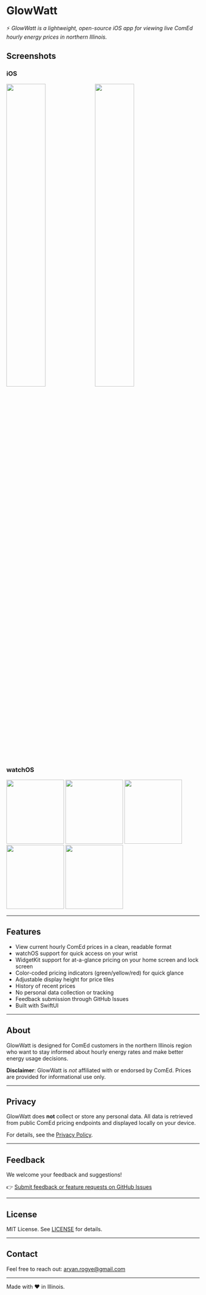 # GlowWatt

⚡ *GlowWatt is a lightweight, open-source iOS app for viewing live ComEd hourly energy prices in northern Illinois.*


## Screenshots

### iOS

<p float="left">
  <img src="https://github.com/user-attachments/assets/d2c33a55-12a8-47c3-8543-a3f041bcaecd" width="45%" />
  <img src="https://github.com/user-attachments/assets/9adc044b-307a-4c18-bcd9-a0fce868acfe" width="45%" />
</p>

### watchOS

<p float="left">
  <img width="150" height="167" src="https://github.com/user-attachments/assets/e69169cd-68f0-41a3-b948-cb31708c9a69" />
  <img width="150" height="167" src="https://github.com/user-attachments/assets/80cc689d-c015-4116-ba2b-4a5a9f26cc20" />
  <img width="150" height="167" src="https://github.com/user-attachments/assets/86011d96-9d27-4c53-b8af-4282f0f0d816" />
  <img width="150" height="167" src="https://github.com/user-attachments/assets/f3c81429-a323-4780-bd05-6d25ef39a7e7" />
  <img width="150" height="167" src="https://github.com/user-attachments/assets/05db4b41-d3ee-45be-bb9d-e619beaeec1c" />
</p>

---

## Features

- View current hourly ComEd prices in a clean, readable format
- watchOS support for quick access on your wrist
- WidgetKit support for at-a-glance pricing on your home screen and lock screen
- Color-coded pricing indicators (green/yellow/red) for quick glance
- Adjustable display height for price tiles
- History of recent prices
- No personal data collection or tracking
- Feedback submission through GitHub Issues
- Built with SwiftUI

---

## About

GlowWatt is designed for ComEd customers in the northern Illinois region who want to stay informed about hourly energy rates and make better energy usage decisions.  

**Disclaimer**: GlowWatt is *not* affiliated with or endorsed by ComEd. Prices are provided for informational use only.

---

## Privacy

GlowWatt does **not** collect or store any personal data. All data is retrieved from public ComEd pricing endpoints and displayed locally on your device.  

For details, see the [Privacy Policy](https://aryanrogye.github.io/GlowWatt/privacy-policy).

---

## Feedback

We welcome your feedback and suggestions!  

👉 [Submit feedback or feature requests on GitHub Issues](https://github.com/aryanrogye/GlowWatt/issues)

---

## License

MIT License. See [LICENSE](LICENSE) for details.

---

## Contact

Feel free to reach out: [aryan.rogye@gmail.com](mailto:aryan.rogye@gmail.com)

---

Made with ❤️ in Illinois.
